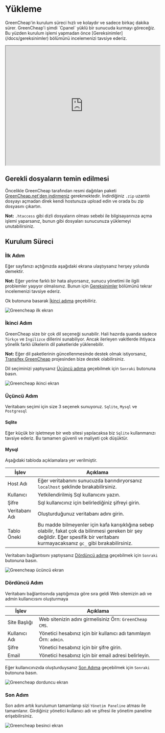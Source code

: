 # Yükleme

<p class="uk-article-lead">GreenCheap'in kurulum süreci hızlı ve kolaydır ve sadece birkaç dakika sürer. GreenCheap'i şimdi `Cpanel` yüklü bir sunucuda kurmayı göreceğiz. Bu yüzden kurulum işlemi yapmadan önce [Gereksinimler](/docs/gereksinimler) bölümünü incelemenizi tavsiye ederiz.</p>

<iframe src="https://www.youtube.com/embed/xOdJlgTrhyo?controls=1" allowfullscreen="" width="100%" height="390"></iframe>

## Gerekli dosyaların temin edilmesi
Öncelikle GreenCheap tarafından resmi dağıtılan paketi <a href="https://greencheap.net/version" target="_blank">GreenCheap.net'den indirmeniz</a> gerekmektedir.
İndirdiğiniz `.zip` uzantılı dosyayı açmadan direk kendi hostunuza upload edin ve orada bu zip dosyasını çıkartın.

**Not:** `.htaccess` gibi dizli dosyaların olması sebebi ile bilgisayarınıza açma işlemi yaparsanız, bunun gibi dosyaları sunucunuza yüklemeyi unutabilirsiniz.


## Kurulum Süreci

### İlk Adım

Eğer sayfanızı açtığınızda aşağıdaki ekrana ulaştıysanız herşey yolunda demektir. 

**Not:** Eğer yerine farklı bir hata alıyorsanız, sunucu yönetimi ile ilgili problemler yaşıyor olmalısınız. Bunun için [Gereksinimler](/docs/gereksinimler) bölümünü tekrar incelemenizi tavsiye ederiz.

Ok butonuna basarak [İkinci adıma](#-kinci-ad-m) geçebiliriz.

![Greencheap ilk ekran](storage/docs-belgeler/greencheap-ilk-ekran.png)

### İkinci Adım

GreenCheap size bir çok dil seçeneği sunabilir. Hali hazırda şuanda sadece `Türkçe` ve `İngilizce` dillerini sunabiliyor. Ancak ilerleyen vakitlerde ihtiyaca yönelik farklı ülkelerin dil paketleride yüklenebilir.

**Not:** Eğer dil paketlerinin güncellenmesinde destek olmak istiyorsanız, <a href="https://www.transifex.com/greencheap/greencheap-cms" target="_blank" rel="nofollow">Transifex GreenCheap</a> projesinden bize destek olabilirsiniz.

Dil seçiminizi yaptıysanız [Üçüncü adıma](#-nc-ad-m) geçebilmek için `Sonraki` butonuna basın.

![Greencheap ikinci ekran](storage/docs-belgeler/greencheap-ikinci-ekran.png)

### Üçüncü Adım

Veritabanı seçimi için size 3 seçenek sunuyoruz. `Sqlite`, `Mysql` ve `Postgresql`

#### Sqlite

Eğer küçük bir işletmeye bir web sitesi yapılacaksa biz `Sqlite` kullanmanızı tavsiye ederiz. Bu tamamen güvenli ve maliyeti çok düşüktür.

#### Mysql

Aşağıdaki tabloda açıklamalara yer verilmiştir.

|İşlev			|Açıklama|
|-----			|--------|
|Host Adı		|Eğer veritabanını sunucuzda barındıryorsanız `localhost` şeklinde bırakabilirsiniz.|
|Kullanıcı		|Yetkilendirilmiş Sql kullanıcını yazın.|
|Şifre			|Sql kullanıcınız için belirlediğiniz şifreyi girin.|
|Veritabanı Adı	|Oluşturduğunuz veritabanı adını girin.|
|Tablo Öneki	|Bu madde bilmeyenler için kafa karışıklığına sebep olabilir, fakat çok da bilinmesi gereken bir şey değildir. Eğer spesifik bir veritabanı kurmayacaksanız `gc_` gibi bırakabilirsiniz.|

Veritabanı bağlantısını yaptıysanız [Dördüncü adıma](#d-rd-nc-ad-m) geçebilmek için `Sonraki` butonuna basın.

![Greencheap ücüncü ekran](storage/docs-belgeler/greencheap-ücüncü-ekran.png)

### Dördüncü Adım

Veritabanı bağlantısınıda yaptığımıza göre sıra geldi Web sitemizin adı ve admin kullanıcısını oluşturmaya

|İşlev				|Açıklama|
|-----				|--------|
|Site Başlığı		|Web sitenizin adını girmelisiniz Örn: `GreenCheap CMS`.|
|Kullanıcı Adı		|Yönetici hesabınız için bir kullanıcı adı tanımlayın Örn: `admin`.|
|Şifre				|Yönetici hesabınız için bir şifre girin.|
|Email				|Yönetici hesabınız için bir email adresi belirleyin.|

Eğer kullanıcınızıda oluşturduysanız [Son Adıma](#d-rd-nc-ad-m) geçebilmek için `Sonraki` butonuna basın.

![Greencheap dorduncu ekran](storage/docs-belgeler/greencheap-dorduncu-ekran.png)

### Son Adım

Son adım artık kurulumun tamamlanıp sizi `Yönetim Paneline` atması ile tamamlanır. Girdiğiniz yönetici kullanıcı adı ve şifresi ile yönetim paneline erişebilirsiniz.

![Greencheap besinci ekran](storage/docs-belgeler/greencheap-besinci-ekran.png)